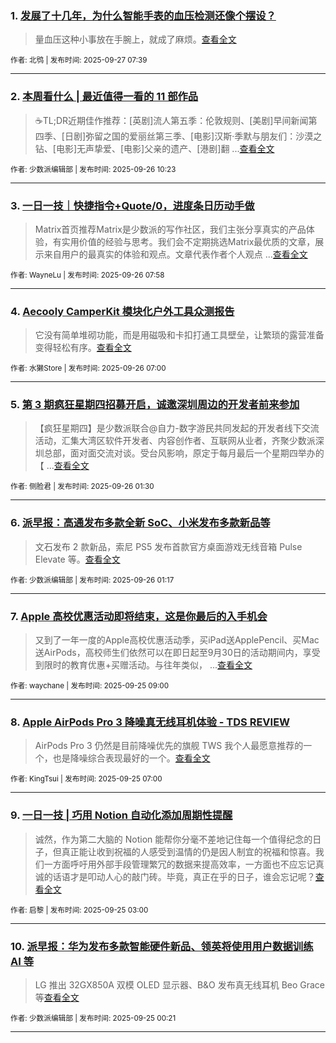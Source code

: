 ### 1. [发展了十几年，为什么智能手表的血压检测还像个摆设？](https://sspai.com/post/84622)

> 量血压这种小事放在手腕上，就成了麻烦。[查看全文](https://sspai.com/post/84622) 

<sub>作者: 北鸮 | 发布时间: 2025-09-27 07:39</sub>

---


### 2. [本周看什么 | 最近值得一看的 11 部作品](https://sspai.com/post/102789)

> ☕️TL;DR近期佳作推荐：[英剧]流人第五季：伦敦规则、[美剧]早间新闻第四季、[日剧]弥留之国的爱丽丝第三季、[电影]汉斯·季默与朋友们：沙漠之钻、[电影]无声挚爱、[电影]父亲的遗产、[港剧]翻 ...[查看全文](https://sspai.com/post/102789) 

<sub>作者: 少数派编辑部 | 发布时间: 2025-09-26 10:23</sub>

---


### 3. [一日一技｜快捷指令+Quote/0，进度条日历动手做](https://sspai.com/post/102662)

> Matrix首页推荐Matrix是少数派的写作社区，我们主张分享真实的产品体验，有实用价值的经验与思考。我们会不定期挑选Matrix最优质的文章，展示来自用户的最真实的体验和观点。文章代表作者个人观点 ...[查看全文](https://sspai.com/post/102662) 

<sub>作者: WayneLu | 发布时间: 2025-09-26 07:58</sub>

---


### 4. [Aecooly CamperKit 模块化户外工具众测报告](https://sspai.com/post/102278)

> 它没有简单堆砌功能，而是用磁吸和卡扣打通工具壁垒，让繁琐的露营准备变得轻松有序。[查看全文](https://sspai.com/post/102278) 

<sub>作者: 水獭Store | 发布时间: 2025-09-26 07:00</sub>

---


### 5. [第 3 期疯狂星期四招募开启，诚邀深圳周边的开发者前来参加](https://sspai.com/post/102754)

> 【疯狂星期四】是少数派联合@自力-数字游民共同发起的开发者线下交流活动，汇集大湾区软件开发者、内容创作者、互联网从业者，齐聚少数派深圳总部，面对面交流对谈。受台风影响，原定于每月最后一个星期四举办的【 ...[查看全文](https://sspai.com/post/102754) 

<sub>作者: 侧脸君 | 发布时间: 2025-09-26 01:30</sub>

---


### 6. [派早报：高通发布多款全新 SoC、小米发布多款新品等](https://sspai.com/post/102775)

> 文石发布 2 款新品，索尼 PS5 发布首款官方桌面游戏无线音箱 Pulse Elevate 等。[查看全文](https://sspai.com/post/102775) 

<sub>作者: 少数派编辑部 | 发布时间: 2025-09-26 01:17</sub>

---


### 7. [Apple 高校优惠活动即将结束，这是你最后的入手机会](https://sspai.com/post/100935)

> 又到了一年一度的Apple高校优惠活动季，买iPad送ApplePencil、买Mac送AirPods，高校师生们依然可以在即日起至9月30日的活动期间内，享受到限时的教育优惠+买赠活动。与往年类似， ...[查看全文](https://sspai.com/post/100935) 

<sub>作者: waychane | 发布时间: 2025-09-25 09:00</sub>

---


### 8. [Apple AirPods Pro 3 降噪真无线耳机体验 - TDS REVIEW](https://sspai.com/post/102744)

> AirPods Pro 3 仍然是目前降噪优先的旗舰 TWS 我个人最愿意推荐的一个，也是降噪综合表现最好的一个。[查看全文](https://sspai.com/post/102744) 

<sub>作者: KingTsui | 发布时间: 2025-09-25 07:00</sub>

---


### 9. [一日一技 | 巧用 Notion 自动化添加周期性提醒](https://sspai.com/post/102644)

> 诚然，作为第二大脑的 Notion 能帮你分毫不差地记住每一个值得纪念的日子，但真正能让收到祝福的人感受到温情的仍是因人制宜的祝福和惊喜。我们一方面呼吁用外部手段管理繁冗的数据来提高效率，一方面也不应忘记真诚的话语才是叩动人心的敲门砖。毕竟，真正在乎的日子，谁会忘记呢？[查看全文](https://sspai.com/post/102644) 

<sub>作者: 启黎 | 发布时间: 2025-09-25 03:00</sub>

---


### 10. [派早报：华为发布多款智能硬件新品、领英将使用用户数据训练 AI 等](https://sspai.com/post/102742)

> LG 推出 32GX850A 双模 OLED 显示器、B&O 发布真无线耳机 Beo Grace 等[查看全文](https://sspai.com/post/102742) 

<sub>作者: 少数派编辑部 | 发布时间: 2025-09-25 00:21</sub>

---

